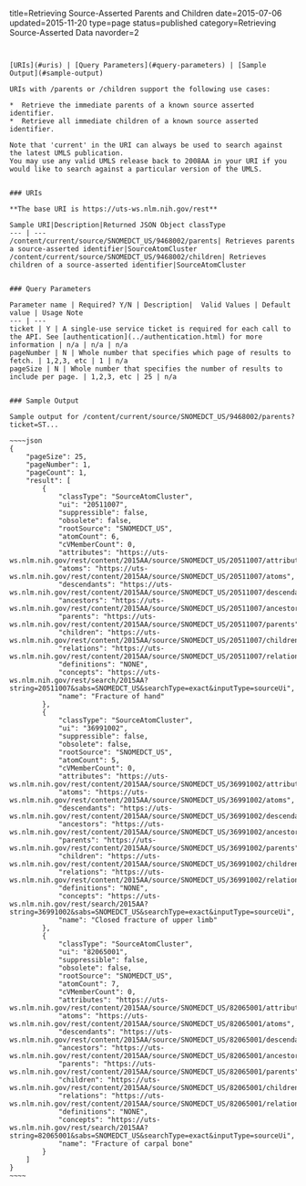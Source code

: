 title=Retrieving Source-Asserted Parents and Children
date=2015-07-06
updated=2015-11-20
type=page
status=published
category=Retrieving Source-Asserted Data
navorder=2
~~~~~~


[URIs](#uris) | [Query Parameters](#query-parameters) | [Sample Output](#sample-output)

URIs with /parents or /children support the following use cases:

*  Retrieve the immediate parents of a known source asserted identifier.
*  Retrieve all immediate children of a known source asserted identifier.

Note that 'current' in the URI can always be used to search against the latest UMLS publication.
You may use any valid UMLS release back to 2008AA in your URI if you would like to search against a particular version of the UMLS.


### URIs

**The base URI is https://uts-ws.nlm.nih.gov/rest**

Sample URI|Description|Returned JSON Object classType
--- | ---
/content/current/source/SNOMEDCT_US/9468002/parents| Retrieves parents a source-asserted identifier|SourceAtomCluster
/content/current/source/SNOMEDCT_US/9468002/children| Retrieves children of a source-asserted identifier|SourceAtomCluster


### Query Parameters

Parameter name | Required? Y/N | Description|  Valid Values | Default value | Usage Note
--- | ---
ticket | Y | A single-use service ticket is required for each call to the API. See [authentication](../authentication.html) for more information | n/a | n/a | n/a
pageNumber | N | Whole number that specifies which page of results to fetch. | 1,2,3, etc | 1 | n/a
pageSize | N | Whole number that specifies the number of results to include per page. | 1,2,3, etc | 25 | n/a


### Sample Output

Sample output for /content/current/source/SNOMEDCT_US/9468002/parents?ticket=ST...

~~~~json
{
    "pageSize": 25,
    "pageNumber": 1,
    "pageCount": 1,
    "result": [
        {
            "classType": "SourceAtomCluster",
            "ui": "20511007",
            "suppressible": false,
            "obsolete": false,
            "rootSource": "SNOMEDCT_US",
            "atomCount": 6,
            "cVMemberCount": 0,
            "attributes": "https://uts-ws.nlm.nih.gov/rest/content/2015AA/source/SNOMEDCT_US/20511007/attributes",
            "atoms": "https://uts-ws.nlm.nih.gov/rest/content/2015AA/source/SNOMEDCT_US/20511007/atoms",
            "descendants": "https://uts-ws.nlm.nih.gov/rest/content/2015AA/source/SNOMEDCT_US/20511007/descendants",
            "ancestors": "https://uts-ws.nlm.nih.gov/rest/content/2015AA/source/SNOMEDCT_US/20511007/ancestors",
            "parents": "https://uts-ws.nlm.nih.gov/rest/content/2015AA/source/SNOMEDCT_US/20511007/parents",
            "children": "https://uts-ws.nlm.nih.gov/rest/content/2015AA/source/SNOMEDCT_US/20511007/children",
            "relations": "https://uts-ws.nlm.nih.gov/rest/content/2015AA/source/SNOMEDCT_US/20511007/relations",
            "definitions": "NONE",
            "concepts": "https://uts-ws.nlm.nih.gov/rest/search/2015AA?string=20511007&sabs=SNOMEDCT_US&searchType=exact&inputType=sourceUi",
            "name": "Fracture of hand"
        },
        {
            "classType": "SourceAtomCluster",
            "ui": "36991002",
            "suppressible": false,
            "obsolete": false,
            "rootSource": "SNOMEDCT_US",
            "atomCount": 5,
            "cVMemberCount": 0,
            "attributes": "https://uts-ws.nlm.nih.gov/rest/content/2015AA/source/SNOMEDCT_US/36991002/attributes",
            "atoms": "https://uts-ws.nlm.nih.gov/rest/content/2015AA/source/SNOMEDCT_US/36991002/atoms",
            "descendants": "https://uts-ws.nlm.nih.gov/rest/content/2015AA/source/SNOMEDCT_US/36991002/descendants",
            "ancestors": "https://uts-ws.nlm.nih.gov/rest/content/2015AA/source/SNOMEDCT_US/36991002/ancestors",
            "parents": "https://uts-ws.nlm.nih.gov/rest/content/2015AA/source/SNOMEDCT_US/36991002/parents",
            "children": "https://uts-ws.nlm.nih.gov/rest/content/2015AA/source/SNOMEDCT_US/36991002/children",
            "relations": "https://uts-ws.nlm.nih.gov/rest/content/2015AA/source/SNOMEDCT_US/36991002/relations",
            "definitions": "NONE",
            "concepts": "https://uts-ws.nlm.nih.gov/rest/search/2015AA?string=36991002&sabs=SNOMEDCT_US&searchType=exact&inputType=sourceUi",
            "name": "Closed fracture of upper limb"
        },
        {
            "classType": "SourceAtomCluster",
            "ui": "82065001",
            "suppressible": false,
            "obsolete": false,
            "rootSource": "SNOMEDCT_US",
            "atomCount": 7,
            "cVMemberCount": 0,
            "attributes": "https://uts-ws.nlm.nih.gov/rest/content/2015AA/source/SNOMEDCT_US/82065001/attributes",
            "atoms": "https://uts-ws.nlm.nih.gov/rest/content/2015AA/source/SNOMEDCT_US/82065001/atoms",
            "descendants": "https://uts-ws.nlm.nih.gov/rest/content/2015AA/source/SNOMEDCT_US/82065001/descendants",
            "ancestors": "https://uts-ws.nlm.nih.gov/rest/content/2015AA/source/SNOMEDCT_US/82065001/ancestors",
            "parents": "https://uts-ws.nlm.nih.gov/rest/content/2015AA/source/SNOMEDCT_US/82065001/parents",
            "children": "https://uts-ws.nlm.nih.gov/rest/content/2015AA/source/SNOMEDCT_US/82065001/children",
            "relations": "https://uts-ws.nlm.nih.gov/rest/content/2015AA/source/SNOMEDCT_US/82065001/relations",
            "definitions": "NONE",
            "concepts": "https://uts-ws.nlm.nih.gov/rest/search/2015AA?string=82065001&sabs=SNOMEDCT_US&searchType=exact&inputType=sourceUi",
            "name": "Fracture of carpal bone"
        }
    ]
}
~~~~


